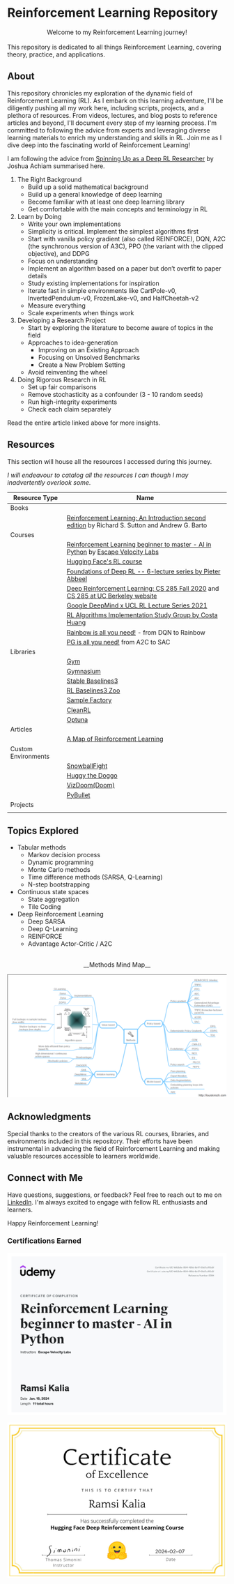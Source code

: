 # Reinforcement Learning Repository

<center>Welcome to my Reinforcement Learning journey!</center> 
<br>
This repository is dedicated to all things Reinforcement Learning, covering theory, practice, and applications.

## About

This repository chronicles my exploration of the dynamic field of Reinforcement Learning (RL). As I embark on this learning adventure, I'll be diligently pushing all my work here, including scripts, projects, and a plethora of resources. From videos, lectures, and blog posts to reference articles and beyond, I'll document every step of my learning process. I'm committed to following the advice from experts and leveraging diverse learning materials to enrich my understanding and skills in RL. Join me as I dive deep into the fascinating world of Reinforcement Learning!


I am following the advice from [Spinning Up as a Deep RL Researcher](https://spinningup.openai.com/en/latest/spinningup/spinningup.html#the-right-background) by Joshua Achiam summarised here.


1. The Right Background 
    * Build up a solid mathematical background 
    * Build up a general knowledge of deep learning
    * Become familiar with at least one deep learning library
    * Get comfortable with the main concepts and terminology in RL
2. Learn by Doing
    * Write your own implementations
    * Simplicity is critical. Implement the simplest algorithms first
    * Start with vanilla policy gradient (also called REINFORCE), DQN, A2C (the synchronous version of A3C), PPO (the variant with the clipped objective), and DDPG
    * Focus on understanding
    * Implement an algorithm based on a paper but don’t overfit to paper details
    * Study existing implementations for inspiration
    * Iterate fast in simple environments like CartPole-v0, InvertedPendulum-v0, FrozenLake-v0, and HalfCheetah-v2 
    * Measure everything
    * Scale experiments when things work
3. Developing a Research Project
    * Start by exploring the literature to become aware of topics in the field
    * Approaches to idea-generation 
        * Improving on an Existing Approach
        * Focusing on Unsolved Benchmarks
        * Create a New Problem Setting
    * Avoid reinventing the wheel
4. Doing Rigorous Research in RL
    * Set up fair comparisons
    * Remove stochasticity as a confounder (3 - 10 random seeds)
    * Run high-integrity experiments
    * Check each claim separately

Read the entire article linked above for more insights. 


## Resources

This section will house all the resources I accessed during this journey.

_I will endeavour to catalog all the resources I can though I may inadvertently overlook some._ 

| Resource Type | Name | 
|----------|----------|
|Books||
|| [Reinforcement Learning: An Introduction second edition](http://incompleteideas.net/book/the-book-2nd.html) by Richard S. Sutton and Andrew G. Barto|
| Courses || 
|| [Reinforcement Learning beginner to master - AI in Python](https://www.udemy.com/course/beginner-master-rl-1/) by [Escape Velocity Labs](https://www.linkedin.com/company/evlabs)| 
|| [Hugging Face's RL course](https://huggingface.co/learn/deep-rl-course/unit0/introduction)| 
|| [Foundations of Deep RL -- 6-lecture series by Pieter Abbeel](https://youtube.com/playlist?list=PLwRJQ4m4UJjNymuBM9RdmB3Z9N5-0IlY0&si=0ND0YriA9-ti3uyT)|
|| [Deep Reinforcement Learning: CS 285 Fall 2020](https://youtube.com/playlist?list=PL_iWQOsE6TfURIIhCrlt-wj9ByIVpbfGc&si=g14aK4OR1TeYhGyS) and [CS 285 at UC Berkeley website](https://rail.eecs.berkeley.edu/deeprlcourse/)|
|| [Google DeepMind x UCL RL Lecture Series 2021](https://youtube.com/playlist?list=PLqYmG7hTraZDVH599EItlEWsUOsJbAodm&si=3nkBY5lX1V-n45U-)|
|| [RL Algorithms Implementation Study Group by Costa Huang](https://youtube.com/playlist?list=PLQpKd36nzSuMynZLU2soIpNSMeXMplnKP&si=xeGJmYXqAlgwP-l0)|
|| [Rainbow is all you need!](https://github.com/Curt-Park/rainbow-is-all-you-need) - from DQN to Rainbow|
|| [PG is all you need!](https://github.com/MrSyee/pg-is-all-you-need) from A2C to SAC| 
|Libraries||
||[Gym](https://www.gymlibrary.dev/index.html) |
|| [Gymnasium](https://gymnasium.farama.org/api/spaces/)|
|| [Stable Baselines3](https://stable-baselines3.readthedocs.io/en/master/)|
|| [RL Baselines3 Zoo](https://github.com/DLR-RM/rl-baselines3-zoo)|
|| [Sample Factory](https://samplefactory.dev/) |
|| [CleanRL](https://github.com/vwxyzjn/cleanrl)|
|| [Optuna](https://optuna.org/)|
|Articles||
|| [A Map of Reinforcement Learning](https://louiskirsch.com/maps/reinforcement-learning)
| Custom Environments ||
|| [SnowballFight](https://huggingface.co/spaces/ThomasSimonini/SnowballFight)|
|| [Huggy the Doggo](https://huggingface.co/spaces/ThomasSimonini/Huggy) |
|| [VizDoom(Doom)](https://vizdoom.cs.put.edu.pl/)|
|| [PyBullet](https://pybullet.org/wordpress/)|
|Projects||
||



## Topics Explored

- Tabular methods
    - Markov decision process
    - Dynamic programming
    - Monte Carlo methods
    - Time difference methods (SARSA, Q-Learning)
    - N-step bootstrapping
- Continuous state spaces
    - State aggregation
    - Tile Coding
- Deep Reinforcement Learning
    - Deep SARSA
    - Deep Q-Learning
    - REINFORCE
    - Advantage Actor-Critic / A2C 

<br>
<center> __Methods Mind Map__

![See Methods Mind Map](methods-mindmap.png)</center>



## Acknowledgments

Special thanks to the creators of the various RL courses, libraries, and environments included in this repository. Their efforts have been instrumental in advancing the field of Reinforcement Learning and making valuable resources accessible to learners worldwide.

## Connect with Me

Have questions, suggestions, or feedback? Feel free to reach out to me on [LinkedIn](https://www.linkedin.com/in/ramsikalia/). I'm always excited to engage with fellow RL enthusiasts and learners.

Happy Reinforcement Learning!


### Certifications Earned
![1](certificates\udemy-RL-cert.png)

![2](certificates\HFDRL-cert.png)

